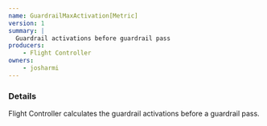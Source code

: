 ```yaml
---
name: GuardrailMaxActivation[Metric]
version: 1
summary: |
  Guardrail activations before guardrail pass
producers:
    - Flight Controller
owners:
    - josharmi
---
```


### Details

Flight Controller calculates the guardrail activations before a guardrail pass.


<NodeGraph title="Consumer / Producer Diagram" />

<Schema />

<EventExamples />
